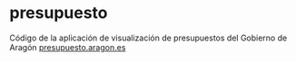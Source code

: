 presupuesto
===========

Código de la aplicación de visualización de presupuestos del Gobierno de Aragón [presupuesto.aragon.es][1]

[1]: http://presupuesto.aragon.es
